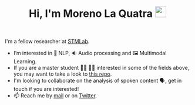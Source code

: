 <h1 align="center">
Hi, I'm Moreno La Quatra
  <img src="https://media.giphy.com/media/hvRJCLFzcasrR4ia7z/giphy.gif" width="30"></h1>
<br/>

I'm a fellow researcher at [STMLab](https://github.com/K-STMLab).

- I’m interested in 📝 NLP, 🔉 Audio processing and 🖼️ Multimodal Learning.
- If you are a master student 👨‍🎓 👩‍🎓 interested in some of the fields above, you may want to take a look to [this repo](https://github.com/MorenoLaQuatra/master-thesis-proposals).
- I'm looking to collaborate on the analysis of spoken content 🗣️, get in touch if you are interested!
- 📫 Reach me by [mail](moreno[DOT]laquatra[AT]unikore[DOT]it) or on [Twitter](https://twitter.com/morenolaquatra).

<!---
MorenoLaQuatra/MorenoLaQuatra is a ✨ special ✨ repository because its `README.md` (this file) appears on your GitHub profile.
You can click the Preview link to take a look at your changes.
--->
